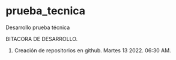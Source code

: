 # prueba_tecnica
Desarrollo prueba técnica

BITACORA DE DESARROLLO.
1.	Creación de repositorios en github.
Martes 13 2022. 06:30 AM.

